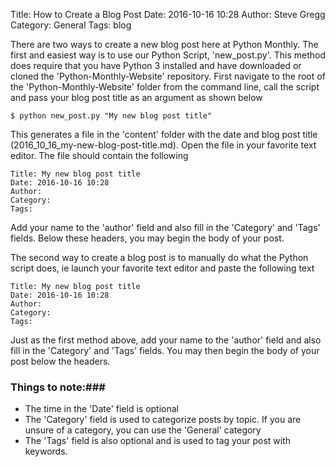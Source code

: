 Title: How to Create a Blog Post
Date: 2016-10-16 10:28
Author: Steve Gregg
Category: General
Tags: blog

There are two ways to create a new blog post here at Python Monthly. The first and easiest way is to use our Python Script, 'new_post.py'. This method does require that you have Python 3 installed and have downloaded or cloned the 'Python-Monthly-Website' repository. First navigate to the root of the 'Python-Monthly-Website' folder from the command line, call the script and pass your blog post title as an argument as shown below

`$ python new_post.py "My new blog post title"`

This generates a file in the 'content' folder with the date and blog post title (2016_10_16_my-new-blog-post-title.md). Open the file in your favorite text editor. The file should contain the following

```
Title: My new blog post title
Date: 2016-10-16 10:28
Author: 
Category: 
Tags: 
```

Add your name to the 'author' field and also fill in the 'Category' and 'Tags' fields. Below these headers, you may begin the body of your post.

The second way to create a blog post is to manually do what the Python script does, ie launch your favorite text editor and paste the following text

```
Title: My new blog post title
Date: 2016-10-16 10:28
Author: 
Category: 
Tags: 
```

Just as the first method above, add your name to the 'author' field and also fill in the 'Category' and 'Tags' fields. You may then begin the body of your post below the headers.


### Things to note:###

* The time in the 'Date' field is optional
* The 'Category' field is used to categorize posts by topic. If you are unsure of a category, you can use the 'General' category
* The 'Tags' field is also optional and is used to tag your post with keywords.




